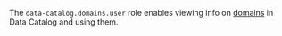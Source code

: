 The `data-catalog.domains.user` role enables viewing info on [domains](../../../metadata-hub/concepts/data-catalog.md#domains-and-subdomains) in Data Catalog and using them.
